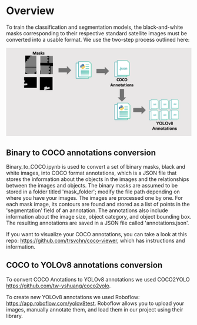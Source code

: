 
# Overview 
To train the classification and segmentation models, the black-and-white masks corresponding to their respective standard satellite images must be converted into a usable format. We use the two-step process outlined here:

![Cover](Auxiliary/mask_conversion.png)

## Binary to COCO annotations conversion
Binary_to_COCO.ipynb is used to convert a set of binary masks, black and white images, into COCO format annotations, which is a JSON file that stores the information about the objects in the images and the relationships between the images and objects. The binary masks are assumed to be stored in a folder titled 'mask_folder'; modify the file path depending on where you have your images. The images are processed one by one. For each mask image, its contours are found and stored as a list of points in the 'segmentation' field of an annotation. The annotations also include information about the image size, object category, and object bounding box. The resulting annotations are saved in a JSON file called 'annotations.json'.

If you want to visualize your COCO annotations, you can take a look at this repo: https://github.com/trsvchn/coco-viewer, which has instructions and information.

## COCO to YOLOv8 annotations conversion
To convert COCO Anotations to YOLOv8 annotations we used COCO2YOLO https://github.com/tw-yshuang/coco2yolo.

To create new YOLOv8 annotations we used Roboflow: https://app.roboflow.com/yolov8test. Roboflow allows you to upload your images, manually annotate them, and load them in our project using their library. 
